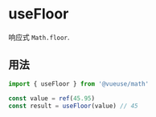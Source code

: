 # useFloor

响应式 `Math.floor`.

## 用法

```ts
import { useFloor } from '@vueuse/math'

const value = ref(45.95)
const result = useFloor(value) // 45
```
